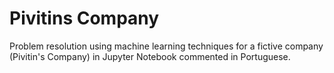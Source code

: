 # Pivitins Company
Problem resolution using machine learning techniques for a fictive company (Pivitin's Company) in Jupyter Notebook commented in Portuguese.
